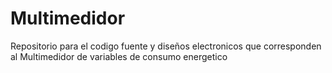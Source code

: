 # Multimedidor
Repositorio para el codigo fuente y diseños electronicos que corresponden al Multimedidor de variables de consumo energetico
